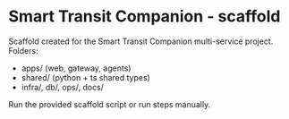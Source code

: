 # Smart Transit Companion - scaffold

Scaffold created for the Smart Transit Companion multi-service project.
Folders:
- apps/ (web, gateway, agents)
- shared/ (python + ts shared types)
- infra/, db/, ops/, docs/

Run the provided scaffold script or run steps manually.
